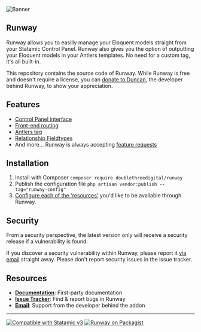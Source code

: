 ![Banner](https://raw.githubusercontent.com/doublethreedigital/runway/master/banner.png)

## Runway

Runway allows you to easilly manage your Eloquent models straight from your Statamic Control Panel. Runway also gives you the option of outputting your Eloquent models in your Antlers templates. No need for a custom tag, it's all built-in.

This repository contains the source code of Runway. While Runway is free and doesn't require a license, you can [donate to Duncan](https://duncanmcclean.com/donate), the developer behind Runway, to show your appreciation.

## Features

* [Control Panel interface](https://runway.duncanmcclean.com/control-panel)
* [Front-end routing](https://runway.duncanmcclean.com/front-end-routing)
* [Antlers tag](https://runway.duncanmcclean.com/templating)
* [Relationship Fieldtypes](https://runway.duncanmcclean.com/fieldtypes)
* And more... Runway is always accepting [feature requests](https://github.com/doublethreedigital/runway/issues/new?assignees=&labels=feature+request&template=feature_request.yml)

## Installation

1. Install with Composer `composer require doublethreedigital/runway`
2. Publish the configuration file `php artisan vendor:publish --tag="runway-config"`
3. [Configure each of the 'resources'](https://runway.duncanmcclean.com/resources) you'd like to be available through Runway.

## Security

From a security perspective, the latest version only will receive a security release if a vulnerability is found.

If you discover a security vulnerability within Runway, please report it [via email](mailto:duncan@doublethree.digital) straight away. Please don't report security issues in the issue tracker.

## Resources

* [**Documentation**](https://runway.duncanmcclean.com): First-party documentation
* [**Issue Tracker**](https://github.com/doublethreedigital/runway/issues): Find & report bugs in Runway
* [**Email**](mailto:help@doublethree.digital): Support from the developer behind the addon

---

<p>
<a href="https://statamic.com"><img src="https://img.shields.io/badge/Statamic-3.0+-FF269E?style=for-the-badge" alt="Compatible with Statamic v3"></a>
<a href="https://packagist.org/packages/doublethreedigital/runway/stats"><img src="https://img.shields.io/packagist/v/doublethreedigital/runway?style=for-the-badge" alt="Runway on Packagist"></a>
</p>
